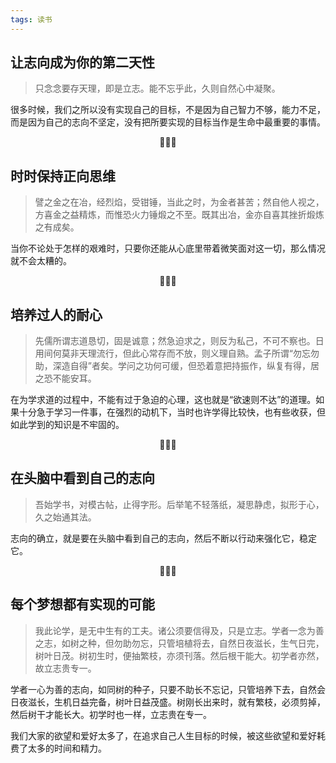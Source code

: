 ```yaml
---
tags: 读书
---
```




## 让志向成为你的第二天性

> 只念念要存天理，即是立志。能不忘乎此，久则自然心中凝聚。

很多时候，我们之所以没有实现自己的目标，不是因为自己智力不够，能力不足，而是因为自己的志向不坚定，没有把所要实现的目标当作是生命中最重要的事情。

<center>🌻🌻🌻</center>



## 时时保持正向思维

> 譬之金之在冶，经烈焰，受钳锤，当此之时，为金者甚苦；然自他人视之，方喜金之益精炼，而惟恐火力锤煅之不至。既其出冶，金亦自喜其挫折煅炼之有成矣。

当你不论处于怎样的艰难时，只要你还能从心底里带着微笑面对这一切，那么情况就不会太糟的。

<center>🌻🌻🌻</center>

## 培养过人的耐心

> 先儒所谓志道恳切，固是诚意；然急迫求之，则反为私己，不可不察也。日用间何莫非天理流行，但此心常存而不放，则义理自熟。孟子所谓“勿忘勿助，深造自得”者矣。学问之功何可缓，但恐着意把持振作，纵复有得，居之恐不能安耳。

在为学求道的过程中，不能有过于急迫的心理，这也就是“欲速则不达”的道理。如果十分急于学习一件事，在强烈的动机下，当时也许学得比较快，也有些收获，但如此学到的知识是不牢固的。

<center>🌻🌻🌻</center>

## 在头脑中看到自己的志向

> 吾始学书，对模古帖，止得字形。后举笔不轻落纸，凝思静虑，拟形于心，久之始通其法。

志向的确立，就是要在头脑中看到自己的志向，然后不断以行动来强化它，稳定它。

<center>🌻🌻🌻</center>

## 每个梦想都有实现的可能

> 我此论学，是无中生有的工夫。诸公须要信得及，只是立志。学者一念为善之志，如树之种，但勿助勿忘，只管培植将去，自然日夜滋长，生气日完，树叶日茂。树初生时，便抽繁枝，亦须刊落。然后根干能大。初学者亦然，故立志贵专一。

学者一心为善的志向，如同树的种子，只要不助长不忘记，只管培养下去，自然会日夜滋长，生机日益完备，树叶日益茂盛。树刚长出来时，就有繁枝，必须剪掉，然后树干才能长大。初学时也一样，立志贵在专一。

我们大家的欲望和爱好太多了，在追求自己人生目标的时候，被这些欲望和爱好耗费了太多的时间和精力。





